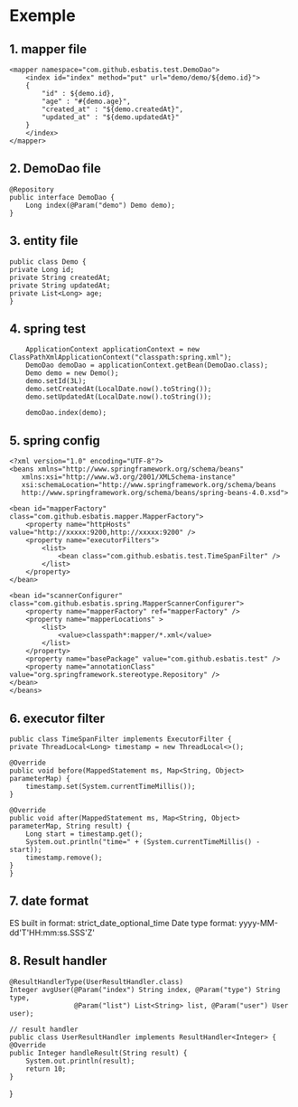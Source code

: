 # Exemple

## 1. mapper file
    <mapper namespace="com.github.esbatis.test.DemoDao">
        <index id="index" method="put" url="demo/demo/${demo.id}">
        {
            "id" : ${demo.id},
            "age" : "#{demo.age}",
            "created_at" : "${demo.createdAt}",
            "updated_at" : "${demo.updatedAt}"
        }
        </index>
    </mapper>

## 2. DemoDao file
    @Repository
    public interface DemoDao {
        Long index(@Param("demo") Demo demo);
    }

## 3. entity file
    public class Demo {
    private Long id;
    private String createdAt;
    private String updatedAt;
    private List<Long> age;
    }

## 4. spring test
        ApplicationContext applicationContext = new ClassPathXmlApplicationContext("classpath:spring.xml");
        DemoDao demoDao = applicationContext.getBean(DemoDao.class);
        Demo demo = new Demo();
        demo.setId(3L);
        demo.setCreatedAt(LocalDate.now().toString());
        demo.setUpdatedAt(LocalDate.now().toString());

        demoDao.index(demo);
        
## 5. spring config
    <?xml version="1.0" encoding="UTF-8"?>
    <beans xmlns="http://www.springframework.org/schema/beans"
       xmlns:xsi="http://www.w3.org/2001/XMLSchema-instance"
       xsi:schemaLocation="http://www.springframework.org/schema/beans
       http://www.springframework.org/schema/beans/spring-beans-4.0.xsd">

    <bean id="mapperFactory" class="com.github.esbatis.mapper.MapperFactory">
        <property name="httpHosts" value="http://xxxxx:9200,http://xxxxx:9200" />
        <property name="executorFilters">
            <list>
                <bean class="com.github.esbatis.test.TimeSpanFilter" />
            </list>
        </property>
    </bean>

    <bean id="scannerConfigurer" class="com.github.esbatis.spring.MapperScannerConfigurer">
        <property name="mapperFactory" ref="mapperFactory" />
        <property name="mapperLocations" >
            <list>
                <value>classpath*:mapper/*.xml</value>
            </list>
        </property>
        <property name="basePackage" value="com.github.esbatis.test" />
        <property name="annotationClass" value="org.springframework.stereotype.Repository" />
    </bean>
    </beans>

## 6. executor filter
    public class TimeSpanFilter implements ExecutorFilter {
    private ThreadLocal<Long> timestamp = new ThreadLocal<>();
    
    @Override
    public void before(MappedStatement ms, Map<String, Object> parameterMap) {
        timestamp.set(System.currentTimeMillis());
    }

    @Override
    public void after(MappedStatement ms, Map<String, Object> parameterMap, String result) {
        Long start = timestamp.get();
        System.out.println("time=" + (System.currentTimeMillis() - start));
        timestamp.remove();
    }
    }

## 7. date format
ES built in format: strict_date_optional_time
Date type format: yyyy-MM-dd'T'HH:mm:ss.SSS'Z'

## 8. Result handler
    @ResultHandlerType(UserResultHandler.class)
    Integer avgUser(@Param("index") String index, @Param("type") String type,
                    @Param("list") List<String> list, @Param("user") User user);
    
    // result handler
    public class UserResultHandler implements ResultHandler<Integer> {
    @Override
    public Integer handleResult(String result) {
        System.out.println(result);
        return 10;
    }
}
